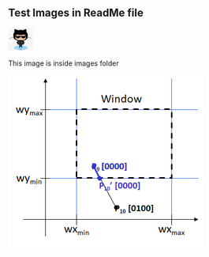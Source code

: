 
## Test Images in ReadMe file

<img src="https://github.com/vinaymahale/readme-images-test/blob/master/img1.png" width="50">

This image is inside images folder

![Test Image 2](images/cohen-sutherland.png)
